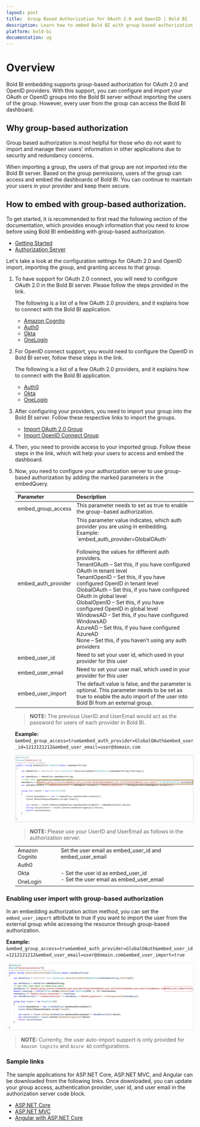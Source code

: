 ```yaml
---
layout: post
title:  Group Based Authorization for OAuth 2.0 and OpenID | Bold BI
description: Learn how to embed Bold BI with group-based authorization for OAuth 2.0 and OpenID identity providers.
platform: bold-bi
documentation: ug
---
```


# Overview
Bold BI embedding supports group-based authorization for OAuth 2.0 and OpenID providers. With this support, you can configure and import your OAuth or OpenID groups into the Bold BI server without importing the users of the group. However, every user from the group can access the Bold BI dashboard.  

## Why group-based authorization
Group based authorization is most helpful for those who do not want to import and manage their users' information in other applications due to security and redundancy concerns. 

When importing a group, the users of that group are not imported into the Bold BI server. Based on the group permissions, users of the group can access and embed the dashboards of Bold BI. You can continue to maintain your users in your provider and keep them secure.    

## How to embed with group-based authorization.  
To get started, it is recommended to first read the following section of the documentation, which provides enough information that you need to know before using Bold BI embedding with group-based authorization. 
* [Getting Started](/getting-started/embedding-in-your-application/)
* [Authorization Server](/security-configuration/authorize-server/)

Let's take a look at the configuration settings for OAuth 2.0 and OpenID import, importing the group, and granting access to that group.

1. To have support for OAuth 2.0 connect, you will need to configure OAuth 2.0 in the Bold BI server. Please follow the steps provided in the link.

    The following is a list of a few OAuth 2.0 providers, and it explains how to connect with the Bold BI application.

    * [Amazon Cognito](/security-configuration/single-sign-on/oauth-2.0-support/amazon-cognito/)
    * [Auth0](/security-configuration/single-sign-on/oauth-2.0-support/auth0/)
    * [Okta](/security-configuration/single-sign-on/oauth-2.0-support/okta/)
    * [OneLogin](/security-configuration/single-sign-on/oauth-2.0-support/onelogin/)

2. For OpenID connect support, you would need to configure the OpenID in Bold BI server, follow these steps in the link.

   The following is a list of a few OAuth 2.0 providers, and it explains how to connect with the Bold BI application.
    * [Auth0](/security-configuration/single-sign-on/openid-support/auth0/)
    * [Okta](/security-configuration/single-sign-on/openid-support/okta/)
    * [OneLogin](/security-configuration/single-sign-on/openid-support/onelogin/)

3. After configuring your providers, you need to import your group into the Bold BI server. Follow these respective links to import the groups.
    * [Import OAuth 2.0 Group](/managing-resources/manage-groups/import-oauth-groups/)
    * [Import OpenID Connect Group](/managing-resources/manage-groups/import-openid-groups/)

4. Then, you need to provide access to your imported group. Follow these steps in the link, which will help your users to access and embed the dashboard. 

5. Now, you need to configure your authorization server to use group-based authorization by adding the marked parameters in the embedQuery.

    <meta charset="utf-8"/>
    <table>
    <thead>
    <tr>
    <th scope="col">Parameter</th>
    <th scope="col">Description</th>
    </tr>
    </thead>
    <tbody>
    <tr>
    <td align="left">embed_group_access</td>
    <td align="left">This parameter needs to set as true to enable the group-based authorization.</td>
    </tr>
    <tr>
    <td align="left">embed_auth_provider</td>
    <td align="left">This parameter value indicates, which auth provider you are using in embedding.
    <br>Example: `embed_auth_provider=GlobalOAuth`<br>
    <br>Following the values for different auth providers.
    <br>TenantOAuth – Set this, if you have configured OAuth in tenant level
    <br>TenantOpenID – Set this, if you have configured OpenID in tenant level
    <br>GlobalOAuth – Set this, if you have configured OAuth in global level
    <br>GlobalOpenID – Set this, if you have configured OpenID in global level
    <br>WindowsAD – Set this, if you have configured WindowsAD
    <br>AzureAD – Set this, if you have configured AzureAD
    <br>None – Set this, if you haven’t using any auth providers
    </td>
    </tr>
    <tr>
    <td align="left">embed_user_id</td>
    <td align="left">Need to set your user id, which used in your provider for this user</td>
    </tr>
    <tr>
    <td align="left">embed_user_email</td>
    <td align="left">Need to set your user mail, which used in your provider for this user</td>
    </tr>
    <tr>
    <td align="left">embed_user_import</td>
    <td align="left">The default value is false, and the parameter is optional. This parameter needs to be set as true to enable the auto import of the user into Bold BI from an external group.</td>
    </tr>
    </tbody>
    </table>

    > **NOTE:** The previous UserID and UserEmail would act as the password for users of each provider in Bold BI.

    **Example:** `&embed_group_access=true&embed_auth_provider=GlobalOAuth&embed_user_id=1212121212&embed_user_email=user@domain.com`   

    ![Group Based Authorization](/static/assets/javascript/images/group-based-auth.png)  

    > **NOTE:** Please use your UserID and UserEmail as follows in the authorization server.

    <meta charset="utf-8"/>
    <table>
    <tbody>
    <tr>
    <td align="left">Amazon Cognito</td>
    <td align="left">Set the user email as embed_user_id and embed_user_email</td>
    </tr>
    <tr>
    <td align="left">Auth0</td>
    <td align="left" rowspan="3"><br>- Set the user id as embed_user_id <br>- Set the user email as embed_user_email</td>
    </tr>
    <tr>
    <td align="left">Okta</td>
    </tr>
    <tr>
    <td align="left">OneLogin</td>
    </tr>
    </tbody>
    </table>

### Enabling user import with group-based authorization

In an embedding authorization action method, you can set the `embed_user_import` attribute to true if you want to import the user from the external group while accessing the resource through group-based authorization.

**Example:** `&embed_group_access=true&embed_auth_provider=GlobalOAuth&embed_user_id=1212121212&embed_user_email=user@domain.com&embed_user_import=true` 

![Group Based Authorization](/static/assets/javascript/images/User_import_group-based-auth.png)

> **NOTE:** Currently, the user auto-import support is only provided for `Amazon Cognito` and `Azure AD` configurations.

### Sample links
The sample applications for ASP.NET Core, ASP.NET MVC, and Angular can be downloaded from the following links. Once downloaded, you can update your group access, authentication provider, user id, and user email in the authorization server code block.
* [ASP.NET Core](/embedding-options/embedding-sdk/samples/asp-net-core/)
* [ASP.NET MVC](/embedding-options/embedding-sdk/samples/asp-net-mvc/)
* [Angular with ASP.NET Core](/embedding-options/embedding-sdk/samples/v3.2.16/angular/)